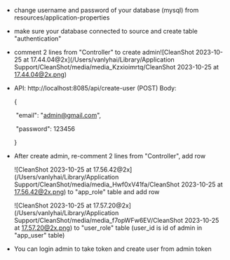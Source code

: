 - change username and password of your database (mysql) from resources/application-properties
- make sure your database connected to source and create table "authentication"
- comment 2 lines from "Controller" to create admin![CleanShot 2023-10-25 at 17.44.04@2x](/Users/vanlyhai/Library/Application Support/CleanShot/media/media_Kzxioimrtq/CleanShot 2023-10-25 at 17.44.04@2x.png)

- API: http://localhost:8085/api/create-user (POST) 
  Body: 

  {

  ​    "email": "admin@gmail.com",

  ​    "password": 123456

  }

- After create admin, re-comment 2 lines from "Controller", add row 

  ![CleanShot 2023-10-25 at 17.56.42@2x](/Users/vanlyhai/Library/Application Support/CleanShot/media/media_Hwf0xV41fa/CleanShot 2023-10-25 at 17.56.42@2x.png) to "app_role" table and add row

  ![CleanShot 2023-10-25 at 17.57.20@2x](/Users/vanlyhai/Library/Application Support/CleanShot/media/media_f7opWFw6EV/CleanShot 2023-10-25 at 17.57.20@2x.png) to "user_role" table (user_id is id of admin in "app_user" table)

- You can login admin to take token and create user from admin token


